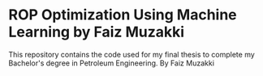# ROP Optimization Using Machine Learning by Faiz Muzakki
This repository contains the code used for my final thesis to complete my Bachelor's degree in Petroleum Engineering.  By Faiz Muzakki
